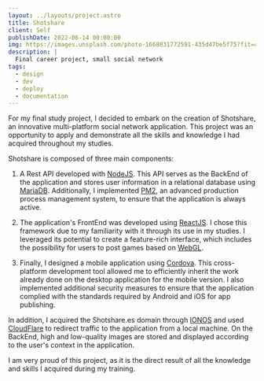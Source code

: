 ```yaml
---
layout: ../layouts/project.astro
title: Shotshare
client: Self
publishDate: 2022-06-14 00:00:00
img: https://images.unsplash.com/photo-1668031772591-435d47be5f75?fit=crop&w=1400&h=700&q=75
description: |
  Final career project, small social network
tags:
  - design
  - dev
  - deploy 
  - documentation
---
```


For my final study project, I decided to embark on the creation of Shotshare, an innovative multi-platform social network application. This project was an opportunity to apply and demonstrate all the skills and knowledge I had acquired throughout my studies.

Shotshare is composed of three main components:

1. A Rest API developed with [NodeJS](https://nodejs.org/en). This API serves as the BackEnd of the application and stores user information in a relational database using [MariaDB](https://mariadb.org/). Additionally, I implemented [PM2](https://pm2.keymetrics.io/), an advanced production process management system, to ensure that the application is always active.

2. The application's FrontEnd was developed using [ReactJS](https://react.dev/). I chose this framework due to my familiarity with it through its use in my studies. I leveraged its potential to create a feature-rich interface, which includes the possibility for users to post games based on [WebGL](https://en.wikipedia.org/wiki/WebGL).

3. Finally, I designed a mobile application using [Cordova](https://cordova.apache.org/). This cross-platform development tool allowed me to efficiently inherit the work already done on the desktop application for the mobile version. I also implemented additional security measures to ensure that the application complied with the standards required by Android and iOS for app publishing.

In addition, I acquired the Shotshare.es domain through [IONOS](https://www.ionos.com/?ar=1) and used [CloudFlare](https://www.cloudflare.com/es-es/) to redirect traffic to the application from a local machine. On the BackEnd, high and low-quality images are stored and displayed according to the user's context in the application.

I am very proud of this project, as it is the direct result of all the knowledge and skills I acquired during my training.